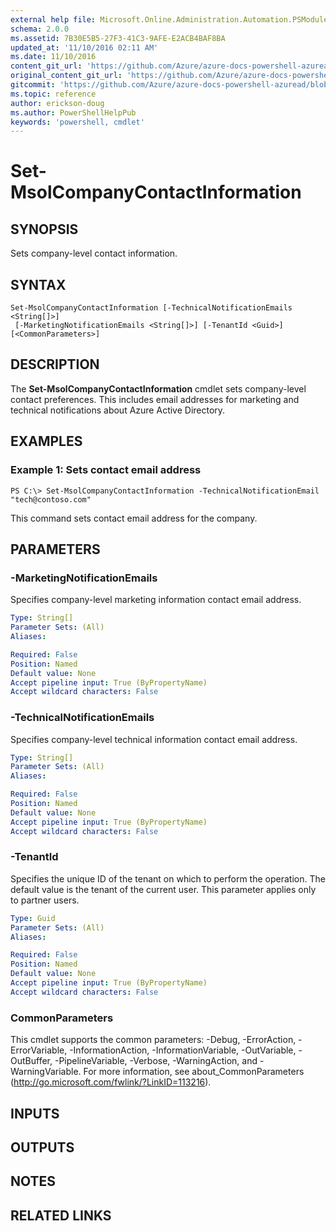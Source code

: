 ```yaml
---
external help file: Microsoft.Online.Administration.Automation.PSModule.dll-Help.xml
schema: 2.0.0
ms.assetid: 7B30E5B5-27F3-41C3-9AFE-E2ACB4BAF8BA
updated_at: '11/10/2016 02:11 AM'
ms.date: 11/10/2016
content_git_url: 'https://github.com/Azure/azure-docs-powershell-azuread/blob/master/Azure%20AD%20Cmdlets/MSOnline/v1/Set-MsolCompanyContactInformation.md'
original_content_git_url: 'https://github.com/Azure/azure-docs-powershell-azuread/blob/master/Azure%20AD%20Cmdlets/MSOnline/v1/Set-MsolCompanyContactInformation.md'
gitcommit: 'https://github.com/Azure/azure-docs-powershell-azuread/blob/7986fb4880d0ee292c289166871e4b25df1ad4b8'
ms.topic: reference
author: erickson-doug
ms.author: PowerShellHelpPub
keywords: 'powershell, cmdlet'
---
```


# Set-MsolCompanyContactInformation

## SYNOPSIS
Sets company-level contact information.

## SYNTAX

```
Set-MsolCompanyContactInformation [-TechnicalNotificationEmails <String[]>]
 [-MarketingNotificationEmails <String[]>] [-TenantId <Guid>] [<CommonParameters>]
```

## DESCRIPTION
The **Set-MsolCompanyContactInformation** cmdlet sets company-level contact preferences.
This includes email addresses for marketing and technical notifications about Azure Active Directory.

## EXAMPLES

### Example 1: Sets contact email address
```
PS C:\> Set-MsolCompanyContactInformation -TechnicalNotificationEmail "tech@contoso.com"
```

This command sets contact email address for the company.

## PARAMETERS

### -MarketingNotificationEmails
Specifies company-level marketing information contact email address.

```yaml
Type: String[]
Parameter Sets: (All)
Aliases:

Required: False
Position: Named
Default value: None
Accept pipeline input: True (ByPropertyName)
Accept wildcard characters: False
```

### -TechnicalNotificationEmails
Specifies company-level technical information contact email address.

```yaml
Type: String[]
Parameter Sets: (All)
Aliases:

Required: False
Position: Named
Default value: None
Accept pipeline input: True (ByPropertyName)
Accept wildcard characters: False
```

### -TenantId
Specifies the unique ID of the tenant on which to perform the operation.
The default value is the tenant of the current user.
This parameter applies only to partner users.

```yaml
Type: Guid
Parameter Sets: (All)
Aliases:

Required: False
Position: Named
Default value: None
Accept pipeline input: True (ByPropertyName)
Accept wildcard characters: False
```

### CommonParameters
This cmdlet supports the common parameters: -Debug, -ErrorAction, -ErrorVariable, -InformationAction, -InformationVariable, -OutVariable, -OutBuffer, -PipelineVariable, -Verbose, -WarningAction, and -WarningVariable. For more information, see about_CommonParameters (http://go.microsoft.com/fwlink/?LinkID=113216).

## INPUTS

## OUTPUTS

## NOTES

## RELATED LINKS
